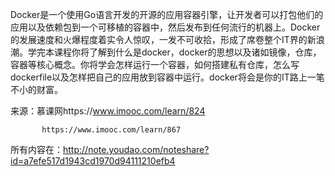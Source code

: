 Docker是一个使用Go语言开发的开源的应用容器引擎，让开发者可以打包他们的应用以及依赖包到一个可移植的容器中，然后发布到任何流行的机器上。Docker的发展速度和火爆程度着实令人惊叹，一发不可收拾，形成了席卷整个IT界的新浪潮。学完本课程你将了解到什么是docker，docker的思想以及诸如镜像，仓库，容器等核心概念。你将学会怎样运行一个容器，如何搭建私有仓库，怎么写dockerfile以及怎样把自己的应用放到容器中运行。docker将会是你的IT路上一笔不小的财富。


来源：慕课网https://www.imooc.com/learn/824
           
           https://www.imooc.com/learn/867
           
所有内容在：http://note.youdao.com/noteshare?id=a7efe517d1943cd1970d94111210efb4

